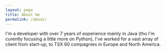 ```yaml
---
layout: page
title: About me
permalink: /about/
---
```


I'm a developer with over 7 years of experience mainly in Java (tho I'm curently focusing a little more on Python), I've worked for a vast array of client from start-up, to TSX 60 compagnies in Europe and North America.
